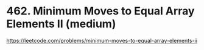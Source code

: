 # 462. Minimum Moves to Equal Array Elements II (medium)

https://leetcode.com/problems/minimum-moves-to-equal-array-elements-ii
